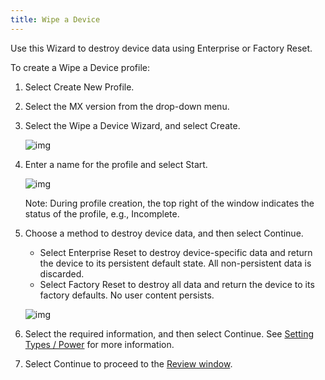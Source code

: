 ```yaml
---
title: Wipe a Device
---
```

Use this Wizard to destroy device data using Enterprise or Factory Reset. 

To create a Wipe a Device profile:

1. Select Create New Profile.

2. Select the MX version from the drop-down menu.

3. Select the Wipe a Device Wizard, and select Create.

    ![img](images/profiles/WipeDevice_name.jpg)

4. Enter a name for the profile and select Start.

    ![img](images/profiles/WipeDevice_method.jpg)

    Note: During profile creation, the top right of the window indicates the status of the profile, e.g., Incomplete.

5. Choose a method to destroy device data, and then select Continue.

    * Select Enterprise Reset to destroy device-specific data and return the device to its persistent default state. All non-persistent data is discarded.
    * Select Factory Reset to destroy all data and return the device to its factory defaults. No user content persists.

   ![img](images/profiles/WipeDevice_setting.jpg)

6. Select the required information, and then select Continue. See [Setting Types / Power](/stagenow/2-2/csp/power) for more information.

7. Select Continue to proceed to the [Review window](/stagenow/2-2/stagingprofiles?Review).

